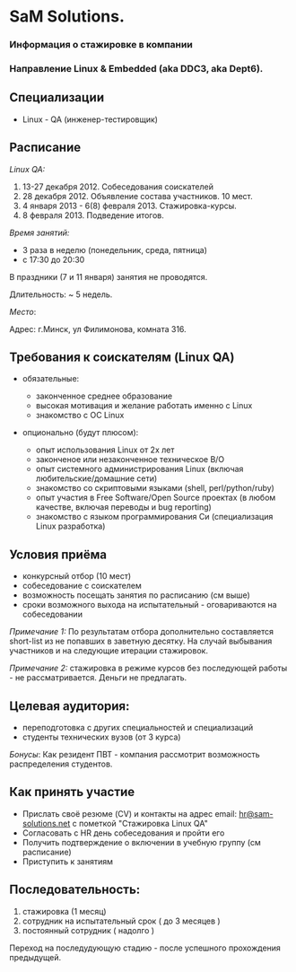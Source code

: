 # SaM Solutions.
### Информация о стажировке в компании
### Направление Linux & Embedded (aka DDC3, aka Dept6).


## Специализации

* Linux - QA (инженер-тестировщик)

## Расписание

_Linux QA:_

1. 13-27 декабря 2012. Собеседования соискателей
2. 28 декабря 2012. Объявление состава участников. 10 мест.
3. 4 января 2013 - 6(8) февраля 2013. Стажировка-курсы.
4. 8 февраля 2013. Подведение итогов.

_Время занятий:_

* 3 раза в неделю (понедельник, среда, пятница)
* c 17:30 до 20:30 

В праздники (7 и 11 января) занятия не проводятся.

Длительность: ~ 5 недель.

_Место_:

Адрес: г.Минск, ул Филимонова, комната 316.

## Требования к соискателям (Linux QA)

* обязательные:
	* законченное среднее образование
	* высокая мотивация и желание работать именно с Linux
	* знакомство с ОС Linux


* опционально (будут плюсом):
	* опыт использования Linux от 2х лет
	* законченое или незаконченное техническое В/О 
	* опыт системного администрирования Linux (включая любительские/домашние сети)
	* знакомство со скриптовыми языками (shell, perl/python/ruby)
	* опыт участия в Free Software/Open Source проектах (в любом качестве, включая переводы и bug reporting)
	* знакомство с языком программирования Си (специализация Linux разработка)

## Условия приёма
* конкурсный отбор (10 мест)
* собеседование с соискателем
* возможность посещать занятия по расписанию (см выше)
* сроки возможного выхода на испытательный - оговариваются на собеседовании

_Примечание 1:_ По результатам отбора дополнительно составляется short-list из не попавших в заветную десятку. На случай выбывания участников и на следующие итерации стажировок.

_Примечание 2:_ стажировка в режиме курсов без последующей работы - не рассматривается. Деньги не предлагать.

## Целевая аудитория:  

* переподготовка с других специальностей и специализаций
* студенты технических вузов (от 3 курса)

_Бонусы_:
Как резидент ПВТ - компания рассмотрит возможность распределения студентов.

## Как принять участие

* Прислать своё резюме (CV) и контакты на адрес email: hr@sam-solutions.net с пометкой "Стажировка Linux QA"
* Согласовать c HR день собеседования и пройти его
* Получить подтверждение о включении в учебную группу (см расписание)
* Приступить к занятиям


## Последовательность:

1. стажировка (1 месяц)
2. сотрудник на испытательный срок ( до 3 месяцев )
3. постоянный сотрудник ( надолго )

Переход на последудующую стадию - после успешного прохождения предыдущей.

